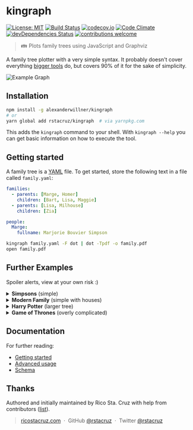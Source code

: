 # kingraph

[![License: MIT](https://img.shields.io/badge/License-MIT-yellow.svg)](https://opensource.org/licenses/MIT)
[![Build Status](https://img.shields.io/travis/AlexanderWillner/kingraph/master.svg?style=flat-square)](https://travis-ci.org/AlexanderWillner/kingraph?branch=master)
[![codecov.io](https://img.shields.io/codecov/c/github/AlexanderWillner/kingraph/master.svg?style=flat-square)](http://codecov.io/github/AlexanderWillner/kingraph?branch=master)
[![Code Climate](https://img.shields.io/codeclimate/maintainability/AlexanderWillner/kingraph.svg?style=flat-square)](https://codeclimate.com/github/AlexanderWillner/kingraph)
[![devDependencies Status](https://david-dm.org/AlexanderWillner/kingraph/status.svg?style=flat-square)](https://david-dm.org/AlexanderWillner/kingraph)
[![contributions welcome](https://img.shields.io/badge/contributions-welcome-brightgreen.svg?style=flat-square)](https://github.com/AlexanderWillner/kingraph/issues)

> 👪 Plots family trees using JavaScript and Graphviz

A family tree plotter with a very simple syntax. It probably doesn't cover everything [bigger tools](https://gramps-project.org/) do, but covers 90% of it for the sake of simplicity.

![Example Graph](examples/intro.png)

## Installation

```sh
npm install -g alexanderwillner/kingraph
# or
yarn global add rstacruz/kingraph  # via yarnpkg.com
```

This adds the `kingraph` command to your shell. With `kingraph --help` you can get basic information on how to execute the tool.

## Getting started

A family tree is a [YAML](http://yaml.org/) file. To get started, store the following text in a file called `family.yaml`:

```yaml
families:
  - parents: [Marge, Homer]
    children: [Bart, Lisa, Maggie]
  - parents: [Lisa, Milhouse]
    children: [Zia]

people:
  Marge:
    fullname: Marjorie Bouvier Simpson
```

```sh
kingraph family.yaml -F dot | dot -Tpdf -o family.pdf
open family.pdf
```

## Further Examples

Spoiler alerts, view at your own risk :)

<details>
<summary><b>Simpsons</b> (simple)</summary>

Source: *[simpsons.yaml](examples/simpsons.yaml)*

> ![Simpsons Example](examples/simpsons.png)
</details>

<details>
<summary><b>Modern Family</b> (simple with houses)</summary>

Source: *[modernfamily.yaml](examples/modernfamily.yaml)*

> ![Modern Family Example](examples/modernfamily.png)
</details>

<details>
<summary><b>Harry Potter</b> (larger tree)</summary>

Source: *[potter.yaml](examples/potter.yaml)*

> ![Potter Example](examples/potter.png)
</details>

<details>
<summary><b>Game of Thrones</b> (overly complicated)</summary>

Source: *[got.yaml](examples/got.yaml)*

> ![GOT Example](examples/got.png)
</details>

## Documentation

For further reading:

- [Getting started](docs/getting_started.md)
- [Advanced usage](docs/advanced.md)
- [Schema](docs/schema.md)

## Thanks

Authored and initially maintained by Rico Sta. Cruz with help from contributors ([list][contributors]).

> [ricostacruz.com](http://ricostacruz.com) &nbsp;&middot;&nbsp;
> GitHub [@rstacruz](https://github.com/rstacruz) &nbsp;&middot;&nbsp;
> Twitter [@rstacruz](https://twitter.com/rstacruz)

[contributors]: http://github.com/rstacruz/kingraph/contributors
